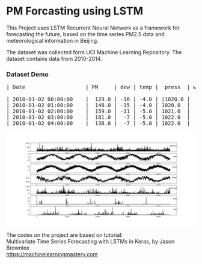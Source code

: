 # PM Forcasting using LSTM

This Project uses LSTM Recurrent Neural Network as a framework for forecasting the future, based on the time series PM2.5 data and meteorological information in Beijing.

The dataset was collected form UCI Machine Learning Repository. The dataset contains data from 2010-2014.
### Dataset Demo  
<pre>
| Date                   | PM     | dew | temp |  press  | wnd_dir | wnd_spd | snow  | rain |<br/>
| 2010-01-02 00:00:00    |  129.0 | -16 | -4.0 | |1020.0 |  SE     |  1.79   |   0   |  0  |
| 2010-01-02 01:00:00    |  148.0 | -15 | -4.0 | 1020.0  |  SE     |  2.68   |   0   |  0  |
| 2010-01-02 02:00:00    |  159.0 | -11 | -5.0 | 1021.0  |  SE     |  3.57   |   0   |  0  | 
| 2010-01-02 03:00:00    |  181.0 |  -7 | -5.0 | 1022.0  |  SE     |  5.36   |   1   |  0  | 
| 2010-01-02 04:00:00    |  138.0 |  -7 | -5.0 | 1022.0  |  SE     |  6.25   |   2   |  0  | 
</pre>
![DEMO](https://raw.githubusercontent.com/sagunkayastha/PM-Forcasting-using-RNN/master/extra/Figure_1.png)


The codes on the project are based on tutorial: <br>
Multivariate Time Series Forecasting with LSTMs in Keras, by Jason Brownlee <br>
https://machinelearningmastery.com
